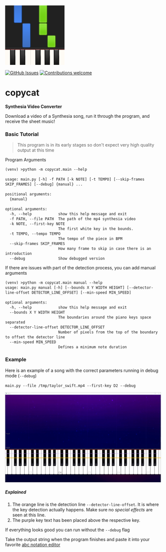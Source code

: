 ![](public/synthesia.png)

[![GitHub Issues](https://img.shields.io/github/issues/SoloSteve/copycat)](https://github.com/SoloSteve/magic-search/issues)
[![Contributions welcome](https://img.shields.io/badge/contributions-welcome-brightgreen.svg)]()
# copycat
**Synthesia Video Converter**

Download a video of a Synthesia song, run it through the program, and receive the sheet music!

### Basic Tutorial
> This program is in its early stages so don't expect very high quality output at this time

Program Arguments
```text
(venv) >python -m copycat.main --help

usage: main.py [-h] -f PATH [-k NOTE] [-t TEMPO] [--skip-frames SKIP_FRAMES] [--debug] {manual} ...

positional arguments:
  {manual}

optional arguments:
  -h, --help            show this help message and exit
  -f PATH, --file PATH  The path of the mp4 synthesia video
  -k NOTE, --first-key NOTE
                        The first white key in the bounds.
  -t TEMPO, --tempo TEMPO
                        The tempo of the piece in BPM
  --skip-frames SKIP_FRAMES
                        How many frame to skip in case there is an introduction
  --debug               Show debugged version
```

If there are issues with part of the detection process, you can add manual arguments

```text
(venv) >python -m copycat.main manual --help
usage: main.py manual [-h] [--bounds X Y WIDTH HEIGHT] [--detector-line-offset DETECTOR_LINE_OFFSET] [--min-speed MIN_SPEED]

optional arguments:
  -h, --help            show this help message and exit
  --bounds X Y WIDTH HEIGHT
                        The boundaries around the piano keys space separated
  --detector-line-offset DETECTOR_LINE_OFFSET
                        Number of pixels from the top of the boundary to offset the detector line
  --min-speed MIN_SPEED
                        Defines a minimum note duration
```

### Example
Here is an example of a song with the correct parameters running in debug mode (`--debug`)

`main.py --file /tmp/taylor_swift.mp4 --first-key D2 --debug`

![](public/debug_example.png)

##### Explained
1. The orange line is the detection line `--detector-line-offset`. It is where the key detection actually happens. Make sure no *special effects* are seen at this line.
2. The purple key text has been placed above the respective key.

If everything looks good you can run without the `--debug` flag

Take the output string when the program finishes and paste it into your favorite
[abc notation editor](https://www.abcjs.net/abcjs-editor.html)